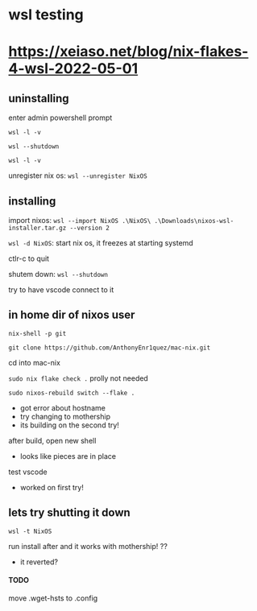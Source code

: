 # wsl testing

# https://xeiaso.net/blog/nix-flakes-4-wsl-2022-05-01
## uninstalling
enter admin powershell prompt

`wsl -l -v`

`wsl --shutdown`

`wsl -l -v`

unregister nix os: `wsl --unregister NixOS`

## installing
import nixos: `wsl --import NixOS .\NixOS\ .\Downloads\nixos-wsl-installer.tar.gz --version 2`

`wsl -d NixOS`: start nix os, it freezes at starting systemd

ctlr-c to quit

shutem down: `wsl --shutdown`

try to have vscode connect to it

## in home dir of nixos user

`nix-shell -p git`

`git clone https://github.com/AnthonyEnr1quez/mac-nix.git`

cd into mac-nix

`sudo nix flake check .` prolly not needed

`sudo nixos-rebuild switch --flake .`
- got error about hostname
- try changing to mothership
- its building on the second try!

after build, open new shell
- looks like pieces are in place

test vscode
- worked on first try!

## lets try shutting it down
`wsl -t NixOS`

run install after and it works with mothership! ??
- it reverted?


#### TODO
move .wget-hsts to .config
